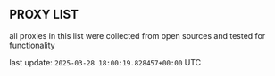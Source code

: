 ## PROXY LIST

all proxies in this list were collected from open sources and tested for functionality

last update: `2025-03-28 18:00:19.828457+00:00` UTC